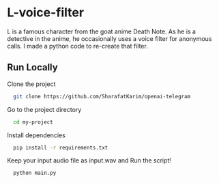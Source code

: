 # L-voice-filter
L is a famous character from the goat anime Death Note. As he is a detective in the anime, he occasionally uses a voice filter for anonymous calls. I made a python code to re-create that filter.

## Run Locally

Clone the project

```bash
  git clone https://github.com/SharafatKarim/openai-telegram
```

Go to the project directory

```bash
  cd my-project
```

Install dependencies

```bash
  pip install -r requirements.txt
```

Keep your input audio file as input.wav and Run the script!

```bash
  python main.py
```
